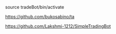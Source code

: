 source tradeBot/bin/activate

https://github.com/bukosabino/ta

https://github.com/Lakshmi-1212/SimpleTradingBot